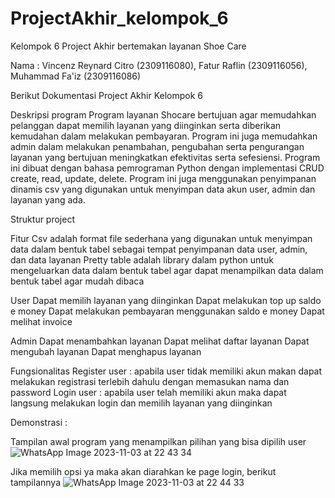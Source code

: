 # ProjectAkhir_kelompok_6

Kelompok 6 Project Akhir bertemakan layanan Shoe Care

Nama : Vincenz Reynard Citro (2309116080), Fatur Raflin (2309116056), Muhammad Fa'iz (2309116086)

Berikut Dokumentasi Project Akhir Kelompok 6

Deskripsi program 
Program layanan Shocare bertujuan agar memudahkan pelanggan dapat memilih layanan yang diinginkan serta diberikan kemudahan dalam melakukan pembayaran. Program ini juga memudahkan admin dalam melakukan penambahan, pengubahan serta pengurangan layanan yang bertujuan meningkatkan efektivitas serta sefesiensi. 
Program ini dibuat dengan bahasa pemrograman Python dengan implementasi CRUD create, read, update, delete. Program ini juga menggunakan penyimpanan dinamis csv yang digunakan untuk menyimpan data akun user, admin dan layanan yang ada. 

Struktur project

Fitur
Csv adalah  format file sederhana yang digunakan untuk menyimpan data dalam bentuk tabel sebagai tempat penyimpanan data user, admin, dan data layanan
Pretty table adalah library dalam python untuk mengeluarkan data dalam bentuk tabel agar dapat menampilkan data dalam bentuk tabel agar mudah dibaca

User 
Dapat memilih layanan yang diinginkan
Dapat melakukan top up saldo e money
Dapat melakukan pembayaran menggunakan saldo e money
Dapat melihat invoice 

Admin 
Dapat menambahkan layanan 
Dapat melihat daftar layanan 
Dapat mengubah layanan 
Dapat menghapus layanan

Fungsionalitas
Register user : apabila user tidak memiliki akun makan dapat melakukan registrasi terlebih dahulu dengan memasukan nama dan password
Login user : apabila user telah memiliki akun maka dapat langsung melakukan login dan memilih layanan yang diinginkan

Demonstrasi :

Tampilan awal program yang menampilkan pilihan yang bisa dipilih user
![WhatsApp Image 2023-11-03 at 22 43 34](https://github.com/faturraflin/ProjectAkhir_kelompok_6/assets/100887527/26bb5bfa-bd65-4708-bdd2-237566a1eb2e)

Jika memilih opsi ya maka akan diarahkan ke page login, berikut tampilannya
![WhatsApp Image 2023-11-03 at 22 44 33](https://github.com/faturraflin/ProjectAkhir_kelompok_6/assets/100887527/6d1d3b63-e740-4133-8298-037044822d22)
